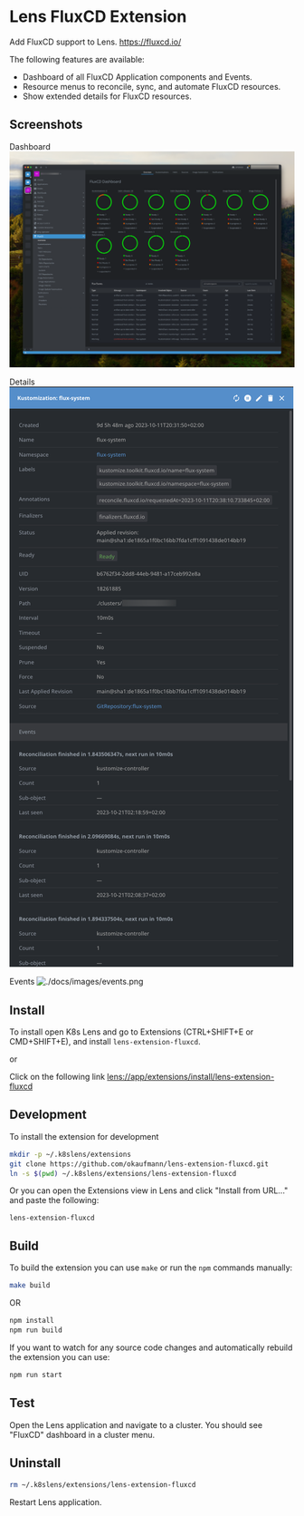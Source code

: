 # Lens FluxCD Extension

Add FluxCD support to Lens. https://fluxcd.io/

The following features are available:

* Dashboard of all FluxCD Application components and Events.
* Resource menus to reconcile, sync, and automate FluxCD resources.
* Show extended details for FluxCD resources.

## Screenshots

Dashboard
![./docs/images/dashboard.png](./docs/images/dashboard.png)

Details
![./docs/images/details.png](./docs/images/details.png)

Events
![./docs/images/events.png](./docs/images/events.png)

## Install

To install open K8s Lens and go to Extensions (CTRL+SHIFT+E or CMD+SHIFT+E), and install `lens-extension-fluxcd`.

or

Click on the following link [lens://app/extensions/install/lens-extension-fluxcd](lens://app/extensions/install/lens-extension-fluxcd)

## Development

To install the extension for development

```sh
mkdir -p ~/.k8slens/extensions
git clone https://github.com/okaufmann/lens-extension-fluxcd.git
ln -s $(pwd) ~/.k8slens/extensions/lens-extension-fluxcd
```

Or you can open the Extensions view in Lens and click "Install from URL..." and paste the following:

```
lens-extension-fluxcd
```

## Build

To build the extension you can use `make` or run the `npm` commands manually:

```sh
make build
```

OR

```sh
npm install
npm run build
```

If you want to watch for any source code changes and automatically rebuild the extension you can use:

```sh
npm run start
```

## Test

Open the Lens application and navigate to a cluster. You should see "FluxCD" dashboard in a cluster menu.

## Uninstall

```sh
rm ~/.k8slens/extensions/lens-extension-fluxcd
```

Restart Lens application.
